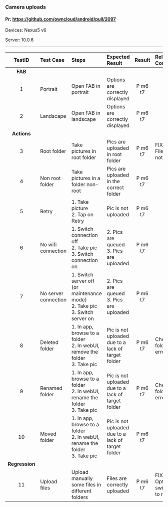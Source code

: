 ###  Camera uploads

#### Pr: https://github.com/owncloud/android/pull/2097

Devices: Nexus5 v6

Server: 10.0.6

---

 
| TestID | Test Case | Steps | Expected Result | Result | Related Comment |
| :----: | :-------- | :---- | :-------------- | :----: | :-------------- |
|**FAB**|||||||
| 1 | Portrait | Open FAB in portrait | Options are correctly displayed | P m6 t7 |  |
| 2 | Landscape | Open FAB in landscape | Options are correctly displayed | P m6 t7 |  |
|**Actions**|||||||
| 3 | Root folder | Take pictures in root folder | Pics are uploaded in root folder | P m6 t7| FIXED: File name not clear |
| 4 | Non root folder | Take pictures in a folder non-root | Pics are uploaded in the correct folder | P m6 t7|  |
| 5 | Retry | 1. Take picture<br>2. Tap on Retry  | Pic is not uploaded | P m6 t7 |  |
| 6 | No wifi connection | 1. Switch connection off<br>2. Take pic<br>3. Switch connection on  | 2. Pics are queued<br>3. Pics are uploaded | P m6 t7|  |
| 7 | No server connection | 1. Switch server off (or maintenance mode)<br>2. Take pic<br>3. Switch server on  | 2. Pics are queued<br>3. Pics are uploaded | P m6 t7|  |
| 8 | Deleted folder | 1. In app, browse to a folder<br>2. In webUI, remove the folder<br>3. Take pic | Pic is not uploaded due to a lack of target folder | P m6 t7| Check folder error |
| 9 | Renamed folder | 1. In app, browse to a folder<br>2. In webUI, rename the folder<br>3. Take pic | Pic is not uploaded due to a lack of target folder | P m6 t7| Check folder error |
| 10 | Moved folder | 1. In app, browse to a folder<br>2. In webUI, rename the folder<br>3. Take pic | Pic is not uploaded due to a lack of target folder | P m6 t7|  |
|**Regression**|||||||
| 11 | Upload files | Upload manually some files in different folders | Files are correctly uploaded | P m6 t7| FIXED: Option switched to move |